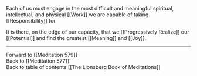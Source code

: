 Each of us must engage in the most difficult and meaningful spiritual, intellectual, and physical [[Work]] we are capable of taking [[Responsibility]] for. 

It is there, on the edge of our capacity, that we [[Progressively Realize]] our [[Potential]] and find the greatest [[Meaning]] and [[Joy]].

___

Forward to [[Meditation 579]]  
Back to [[Meditation 577]]  
Back to table of contents [[The Lionsberg Book of Meditations]]  